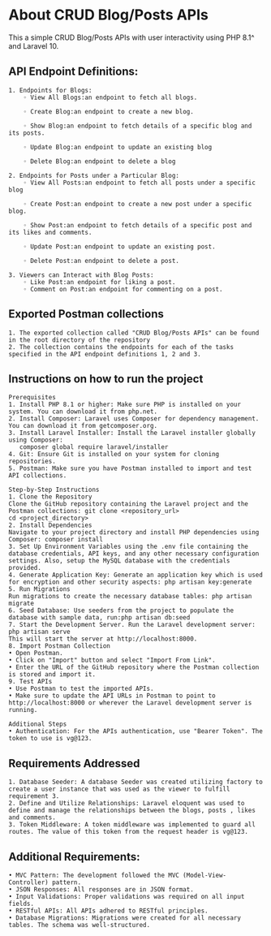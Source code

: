 # About CRUD Blog/Posts APIs
This a simple CRUD Blog/Posts APIs with user interactivity using PHP 8.1^ and Laravel 10.

## API Endpoint Definitions:
    1. Endpoints for Blogs:
        ◦ View All Blogs:an endpoint to fetch all blogs.

        ◦ Create Blog:an endpoint to create a new blog.
          
        ◦ Show Blog:an endpoint to fetch details of a specific blog and its posts.
          
        ◦ Update Blog:an endpoint to update an existing blog
          
        ◦ Delete Blog:an endpoint to delete a blog
          
    2. Endpoints for Posts under a Particular Blog:
        ◦ View All Posts:an endpoint to fetch all posts under a specific blog
          
        ◦ Create Post:an endpoint to create a new post under a specific blog.

        ◦ Show Post:an endpoint to fetch details of a specific post and its likes and comments.

        ◦ Update Post:an endpoint to update an existing post.

        ◦ Delete Post:an endpoint to delete a post.

    3. Viewers can Interact with Blog Posts:
        ◦ Like Post:an endpoint for liking a post.
        ◦ Comment on Post:an endpoint for commenting on a post.

## Exported Postman collections
    1. The exported collection called "CRUD Blog/Posts APIs" can be found in the root directory of the repository
    2. The collection contains the endpoints for each of the tasks specified in the API endpoint definitions 1, 2 and 3.

## Instructions on how to run the project
    Prerequisites
    1. Install PHP 8.1 or higher: Make sure PHP is installed on your system. You can download it from php.net.
    2. Install Composer: Laravel uses Composer for dependency management. You can download it from getcomposer.org.
    3. Install Laravel Installer: Install the Laravel installer globally using Composer:
       composer global require laravel/installer
    4. Git: Ensure Git is installed on your system for cloning repositories.
    5. Postman: Make sure you have Postman installed to import and test API collections.

    Step-by-Step Instructions
    1. Clone the Repository
    Clone the GitHub repository containing the Laravel project and the Postman collections: git clone <repository_url>
    cd <project_directory>
    2. Install Dependencies
    Navigate to your project directory and install PHP dependencies using Composer: composer install
    3. Set Up Environment Variables using the .env file containing the database credentials, API keys, and any other necessary configuration settings. Also, setup the MySQL database with the credentials provided.
    4. Generate Application Key: Generate an application key which is used for encryption and other security aspects: php artisan key:generate
    5. Run Migrations
    Run migrations to create the necessary database tables: php artisan migrate
    6. Seed Database: Use seeders from the project to populate the database with sample data, run:php artisan db:seed
    7. Start the Development Server. Run the Laravel development server: php artisan serve
    This will start the server at http://localhost:8000.
    8. Import Postman Collection
    • Open Postman.
    • Click on "Import" button and select "Import From Link".
    • Enter the URL of the GitHub repository where the Postman collection is stored and import it.
    9. Test APIs
    • Use Postman to test the imported APIs.
    • Make sure to update the API URLs in Postman to point to http://localhost:8000 or wherever the Laravel development server is running.
    
    Additional Steps
    • Authentication: For the APIs authentication, use "Bearer Token". The token to use is vg@123.


## Requirements Addressed
    1. Database Seeder: A database Seeder was created utilizing factory to create a user instance that was used as the viewer to fulfill requirement 3.
    2. Define and Utilize Relationships: Laravel eloquent was used to define and manage the relationships between the blogs, posts , likes and comments.
    3. Token Middleware: A token middleware was implemented to guard all routes. The value of this token from the request header is vg@123.

## Additional Requirements:
    • MVC Pattern: The development followed the MVC (Model-View-Controller) pattern.
    • JSON Responses: All responses are in JSON format.
    • Input Validations: Proper validations was required on all input fields.
    • RESTful APIs: All APIs adhered to RESTful principles.
    • Database Migrations: Migrations were created for all necessary tables. The schema was well-structured.








